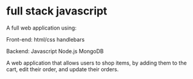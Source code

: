 # full stack javascript

A full web application using:

Front-end:
html/css
handlebars

Backend:
Javascript 
Node.js
MongoDB


A web application that allows users to shop items, by adding them to the cart, edit their order, and update their orders.
